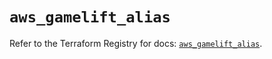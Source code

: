 # `aws_gamelift_alias`

Refer to the Terraform Registry for docs: [`aws_gamelift_alias`](https://registry.terraform.io/providers/hashicorp/aws/6.8.0/docs/resources/gamelift_alias).
